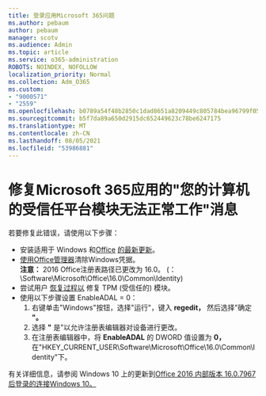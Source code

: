 ```yaml
---
title: 登录应用Microsoft 365问题
ms.author: pebaum
author: pebaum
manager: scotv
ms.audience: Admin
ms.topic: article
ms.service: o365-administration
ROBOTS: NOINDEX, NOFOLLOW
localization_priority: Normal
ms.collection: Adm_O365
ms.custom:
- "9000571"
- "2559"
ms.openlocfilehash: b0789a54f48b2850c1dad8651a8209449c805784bea96799f05e67c4bc43fdb0
ms.sourcegitcommit: b5f7da89a650d2915dc652449623c78be6247175
ms.translationtype: MT
ms.contentlocale: zh-CN
ms.lasthandoff: 08/05/2021
ms.locfileid: "53986881"
---
```

# <a name="fixing-the-microsoft-365-apps-your-computers-trusted-platform-module-is-not-functioning-properly-message"></a>修复Microsoft 365应用的"您的计算机的受信任平台模块无法正常工作"消息

若要修复此错误，请使用以下步骤：

- 安装适用于 Windows 和[Office](https://support.microsoft.com/help/4027667/windows-10-update) [的最新更新](https://support.office.com/article/update-office-and-your-computer-with-microsoft-update-2ab296f3-7f03-43a2-8e50-46de917611c5)。
- [使用Office管理器](https://docs.microsoft.com/office/troubleshoot/office-suite-issues/another-account-already-signed-in#step-4-clear-cached-credentials-on-the-computer)清除Windows凭据。<br/>
    **注意：** 2016 Office注册表路径已更改为 16.0。  (：\Software\Microsoft\Office\16.0\Common\Identity\)
- 尝试用户 [恢复过程以](https://docs.microsoft.com/office365/troubleshoot/administration/connection-issue-when-sign-in-office-2016#symptom-2) 修复 TPM (受信任的) 模块。
- 使用以下步骤设置 EnableADAL = 0：  
    1. 右键单击"Windows"按钮，选择"运行"，键入 **regedit，** 然后选择"确定 **"。** 
    2. 选择 **"** 是"以允许注册表编辑器对设备进行更改。
    3. 在注册表编辑器中，将 **EnableADAL** 的 DWORD 值设置为 **0，** 在"HKEY_CURRENT_USER\Software\Microsoft\Office\16.0\Common\Identity"下。

有关详细信息，请参阅 Windows 10 上的更新到[Office 2016 内部版本 16.0.7967 后登录的连接Windows 10。](https://docs.microsoft.com/office365/troubleshoot/administration/connection-issue-when-sign-in-office-2016)